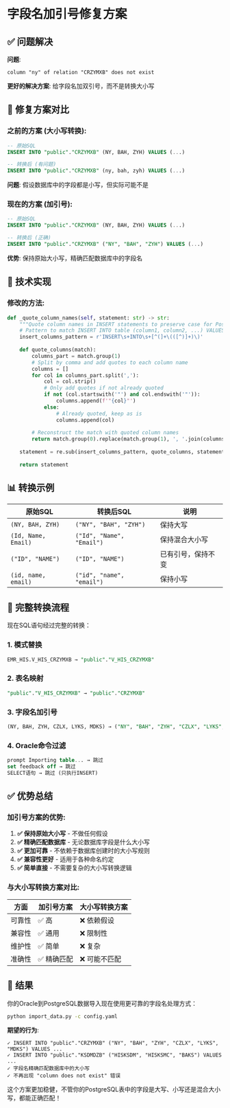 # 字段名加引号修复方案

## ✅ 问题解决

**问题**: 
```
column "ny" of relation "CRZYMXB" does not exist
```

**更好的解决方案**: 给字段名加双引号，而不是转换大小写

## 🔧 修复方案对比

### 之前的方案 (大小写转换):
```sql
-- 原始SQL
INSERT INTO "public"."CRZYMXB" (NY, BAH, ZYH) VALUES (...)

-- 转换后 (有问题)
INSERT INTO "public"."CRZYMXB" (ny, bah, zyh) VALUES (...)
```
**问题**: 假设数据库中的字段都是小写，但实际可能不是

### 现在的方案 (加引号):
```sql
-- 原始SQL
INSERT INTO "public"."CRZYMXB" (NY, BAH, ZYH) VALUES (...)

-- 转换后 (正确)
INSERT INTO "public"."CRZYMXB" ("NY", "BAH", "ZYH") VALUES (...)
```
**优势**: 保持原始大小写，精确匹配数据库中的字段名

## 🎯 技术实现

### 修改的方法:
```python
def _quote_column_names(self, statement: str) -> str:
    """Quote column names in INSERT statements to preserve case for PostgreSQL compatibility."""
    # Pattern to match INSERT INTO table (column1, column2, ...) VALUES
    insert_columns_pattern = r'INSERT\s+INTO\s+[^(]+\(([^)]+)\)'
    
    def quote_columns(match):
        columns_part = match.group(1)
        # Split by comma and add quotes to each column name
        columns = []
        for col in columns_part.split(','):
            col = col.strip()
            # Only add quotes if not already quoted
            if not (col.startswith('"') and col.endswith('"')):
                columns.append(f'"{col}"')
            else:
                # Already quoted, keep as is
                columns.append(col)
        
        # Reconstruct the match with quoted column names
        return match.group(0).replace(match.group(1), ', '.join(columns))
    
    statement = re.sub(insert_columns_pattern, quote_columns, statement, flags=re.IGNORECASE)
    
    return statement
```

## 📊 转换示例

| 原始SQL | 转换后SQL | 说明 |
|---------|-----------|------|
| `(NY, BAH, ZYH)` | `("NY", "BAH", "ZYH")` | 保持大写 |
| `(Id, Name, Email)` | `("Id", "Name", "Email")` | 保持混合大小写 |
| `("ID", "NAME")` | `("ID", "NAME")` | 已有引号，保持不变 |
| `(id, name, email)` | `("id", "name", "email")` | 保持小写 |

## 🚀 完整转换流程

现在SQL语句经过完整的转换：

### 1. 模式替换
```sql
EMR_HIS.V_HIS_CRZYMXB → "public"."V_HIS_CRZYMXB"
```

### 2. 表名映射
```sql
"public"."V_HIS_CRZYMXB" → "public"."CRZYMXB"
```

### 3. 字段名加引号
```sql
(NY, BAH, ZYH, CZLX, LYKS, MDKS) → ("NY", "BAH", "ZYH", "CZLX", "LYKS", "MDKS")
```

### 4. Oracle命令过滤
```sql
prompt Importing table... → 跳过
set feedback off → 跳过
SELECT语句 → 跳过 (只执行INSERT)
```

## ✅ 优势总结

### 加引号方案的优势:
1. **✅ 保持原始大小写** - 不做任何假设
2. **✅ 精确匹配数据库** - 无论数据库字段是什么大小写
3. **✅ 更加可靠** - 不依赖于数据库创建时的大小写规则
4. **✅ 兼容性更好** - 适用于各种命名约定
5. **✅ 简单直接** - 不需要复杂的大小写转换逻辑

### 与大小写转换方案对比:
| 方面 | 加引号方案 | 大小写转换方案 |
|------|------------|----------------|
| 可靠性 | ✅ 高 | ❌ 依赖假设 |
| 兼容性 | ✅ 通用 | ❌ 限制性 |
| 维护性 | ✅ 简单 | ❌ 复杂 |
| 准确性 | ✅ 精确匹配 | ❌ 可能不匹配 |

## 🎉 结果

你的Oracle到PostgreSQL数据导入现在使用更可靠的字段名处理方式：

```bash
python import_data.py -c config.yaml
```

**期望的行为**:
```
✓ INSERT INTO "public"."CRZYMXB" ("NY", "BAH", "ZYH", "CZLX", "LYKS", "MDKS") VALUES ...
✓ INSERT INTO "public"."KSDMDZB" ("HISKSDM", "HISKSMC", "BAKS") VALUES ...
✓ 字段名精确匹配数据库中的大小写
✓ 不再出现 "column does not exist" 错误
```

这个方案更加稳健，不管你的PostgreSQL表中的字段是大写、小写还是混合大小写，都能正确匹配！